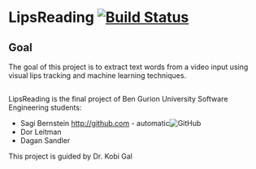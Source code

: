 LipsReading [![Build Status](https://secure.travis-ci.org/sagioto/LipsReading.png)](http://travis-ci.org/sagioto/LipsReading)
==========

## Goal

The goal of this project is to extract text words from a video input using visual lips tracking and machine learning techniques.

## 

LipsReading is the final project of Ben Gurion University Software Engineering students:
* Sagi Bernstein http://github.com - automatic![GitHub](http://github.com)
* Dor Leitman
* Dagan Sandler

This project is guided by Dr. Kobi Gal